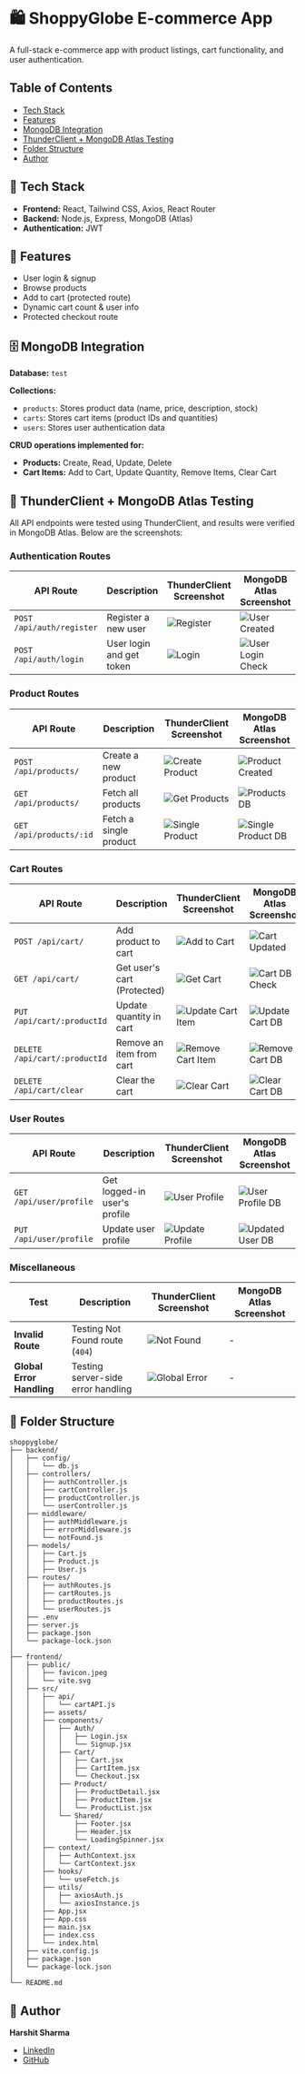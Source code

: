 

# 🛍️ ShoppyGlobe E-commerce App

A full-stack e-commerce app with product listings, cart functionality, and user authentication.

## Table of Contents
- [Tech Stack](#-tech-stack)
- [Features](#-features)
- [MongoDB Integration](#️-mongodb-integration)
- [ThunderClient + MongoDB Atlas Testing](#-thunderclient--mongodb-atlas-testing)
- [Folder Structure](#-folder-structure)
- [Author](#-author)

## 🚀 Tech Stack
- **Frontend:** React, Tailwind CSS, Axios, React Router
- **Backend:** Node.js, Express, MongoDB (Atlas)
- **Authentication:** JWT

## 🧾 Features
- User login & signup
- Browse products
- Add to cart (protected route)
- Dynamic cart count & user info
- Protected checkout route

## 🗄️ MongoDB Integration
**Database:** `test`

**Collections:**
- `products`: Stores product data (name, price, description, stock)
- `carts`: Stores cart items (product IDs and quantities)
- `users`: Stores user authentication data

**CRUD operations implemented for:**
- **Products:** Create, Read, Update, Delete
- **Cart Items:** Add to Cart, Update Quantity, Remove Items, Clear Cart

## 🧪 ThunderClient + MongoDB Atlas Testing

All API endpoints were tested using ThunderClient, and results were verified in MongoDB Atlas. Below are the screenshots:

### Authentication Routes
| **API Route**               | **Description**              | **ThunderClient Screenshot**             | **MongoDB Atlas Screenshot**             |
|------------------------------|-------------------------------|-------------------------------------------|-------------------------------------------|
| `POST /api/auth/register`    | Register a new user           | ![Register](./screenshots/ThunderClient_ss/auth_register.png) | ![User Created](./screenshots/MongoDB_atlas_ss/user_created.png) |
| `POST /api/auth/login`       | User login and get token      | ![Login](./screenshots/ThunderClient_ss/auth_login.png)        | ![User Login Check](./screenshots/MongoDB_atlas_ss/user_login_check.png) |

### Product Routes
| **API Route**               | **Description**              | **ThunderClient Screenshot**             | **MongoDB Atlas Screenshot**             |
|------------------------------|-------------------------------|-------------------------------------------|-------------------------------------------|
| `POST /api/products/`        | Create a new product          | ![Create Product](./screenshots/ThunderClient_ss/create_product.png) | ![Product Created](./screenshots/MongoDB_atlas_ss/product_created.png) |
| `GET /api/products/`         | Fetch all products            | ![Get Products](./screenshots/ThunderClient_ss/get_all_products.png) | ![Products DB](./screenshots/MongoDB_atlas_ss/all_products_db.png) |
| `GET /api/products/:id`      | Fetch a single product        | ![Single Product](./screenshots/ThunderClient_ss/get_single_product.png) | ![Single Product DB](./screenshots/MongoDB_atlas_ss/single_product_db.png) |

### Cart Routes
| **API Route**               | **Description**              | **ThunderClient Screenshot**             | **MongoDB Atlas Screenshot**             |
|------------------------------|-------------------------------|-------------------------------------------|-------------------------------------------|
| `POST /api/cart/`            | Add product to cart           | ![Add to Cart](./screenshots/ThunderClient_ss/add_to_cart.png) | ![Cart Updated](./screenshots/MongoDB_atlas_ss/cart_updated.png) |
| `GET /api/cart/`             | Get user's cart (Protected)   | ![Get Cart](./screenshots/ThunderClient_ss/get_cart.png)        | ![Cart DB Check](./screenshots/MongoDB_atlas_ss/cart_db_check.png) |
| `PUT /api/cart/:productId`   | Update quantity in cart       | ![Update Cart Item](./screenshots/ThunderClient_ss/update_cart_item.png) | ![Update Cart DB](./screenshots/MongoDB_atlas_ss/update_cart_db.png) |
| `DELETE /api/cart/:productId`| Remove an item from cart      | ![Remove Cart Item](./screenshots/ThunderClient_ss/remove_cart_item.png) | ![Remove Cart DB](./screenshots/MongoDB_atlas_ss/remove_cart_db.png) |
| `DELETE /api/cart/clear`     | Clear the cart                | ![Clear Cart](./screenshots/ThunderClient_ss/clear_cart.png)     | ![Clear Cart DB](./screenshots/MongoDB_atlas_ss/clear_cart_db.png) |

### User Routes
| **API Route**               | **Description**              | **ThunderClient Screenshot**             | **MongoDB Atlas Screenshot**             |
|------------------------------|-------------------------------|-------------------------------------------|-------------------------------------------|
| `GET /api/user/profile`      | Get logged-in user's profile  | ![User Profile](./screenshots/ThunderClient_ss/get_user_profile.png) | ![User Profile DB](./screenshots/MongoDB_atlas_ss/user_profile_db.png) |
| `PUT /api/user/profile`      | Update user profile           | ![Update Profile](./screenshots/ThunderClient_ss/update_user_profile.png) | ![Updated User DB](./screenshots/MongoDB_atlas_ss/updated_user_profile_db.png) |

### Miscellaneous
| **Test**                    | **Description**              | **ThunderClient Screenshot**             | **MongoDB Atlas Screenshot**             |
|------------------------------|-------------------------------|-------------------------------------------|-------------------------------------------|
| **Invalid Route**            | Testing Not Found route (`404`) | ![Not Found](./screenshots/ThunderClient_ss/not_found_route.png) | - |
| **Global Error Handling**    | Testing server-side error handling | ![Global Error](./screenshots/ThunderClient_ss/global_error.png) | - |

## 🔧 Folder Structure

```plaintext
shoppyglobe/
├── backend/
│   ├── config/
│   │   └── db.js
│   ├── controllers/
│   │   ├── authController.js
│   │   ├── cartController.js
│   │   ├── productController.js
│   │   └── userController.js
│   ├── middleware/
│   │   ├── authMiddleware.js
│   │   ├── errorMiddleware.js
│   │   └── notFound.js
│   ├── models/
│   │   ├── Cart.js
│   │   ├── Product.js
│   │   ├── User.js
│   ├── routes/
│   │   ├── authRoutes.js
│   │   ├── cartRoutes.js
│   │   ├── productRoutes.js
│   │   └── userRoutes.js
│   ├── .env
│   ├── server.js
│   ├── package.json
│   └── package-lock.json
│
├── frontend/
│   ├── public/
│   │   ├── favicon.jpeg
│   │   └── vite.svg
│   ├── src/
│   │   ├── api/
│   │   │   └── cartAPI.js
│   │   ├── assets/
│   │   ├── components/
│   │   │   ├── Auth/
│   │   │   │   ├── Login.jsx
│   │   │   │   └── Signup.jsx
│   │   │   ├── Cart/
│   │   │   │   ├── Cart.jsx
│   │   │   │   ├── CartItem.jsx
│   │   │   │   └── Checkout.jsx
│   │   │   ├── Product/
│   │   │   │   ├── ProductDetail.jsx
│   │   │   │   ├── ProductItem.jsx
│   │   │   │   └── ProductList.jsx
│   │   │   └── Shared/
│   │   │       ├── Footer.jsx
│   │   │       ├── Header.jsx
│   │   │       └── LoadingSpinner.jsx
│   │   ├── context/
│   │   │   ├── AuthContext.jsx
│   │   │   └── CartContext.jsx
│   │   ├── hooks/
│   │   │   └── useFetch.js
│   │   ├── utils/
│   │   │   ├── axiosAuth.js
│   │   │   └── axiosInstance.js
│   │   ├── App.jsx
│   │   ├── App.css
│   │   ├── main.jsx
│   │   ├── index.css
│   │   └── index.html
│   ├── vite.config.js
│   ├── package.json
│   └── package-lock.json
│
└── README.md

```
## 👤 Author
**Harshit Sharma**

- [LinkedIn](https://www.linkedin.com/in/harshit-sharma-b93192199/)
- [GitHub](https://github.com/sharmaHarshit2000)